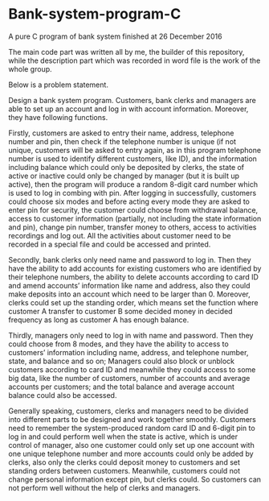 # Bank-system-program-C
A pure C program of bank system finished at 26 December 2016

The main code part was written all by me, the builder of this repository, while the description part which was recorded in word file is the work of the whole group.

Below is a problem statement.

Design a bank system program. Customers, bank clerks and managers are able to set up an account and log in with account information. Moreover, they have following functions.

Firstly, customers are asked to entry their name, address, telephone number and pin, then check if the telephone number is unique (if not unique, customers will be asked to entry again, as in this program telephone number is used to identify different customers, like ID), and the information including balance which could only be deposited by clerks, the state of active or inactive could only be changed by manager (but it is built up active), then the program will produce a random 8-digit card number which is used to log in combing with pin.  After logging in successfully, customers could choose six modes and before acting every mode they are asked to enter pin for security, the customer could choose from withdrawal balance, access to customer information (partially, not including the state information and pin), change pin number, transfer money to others, access to activities recordings and log out. All the activities about customer need to be recorded in a special file and could be accessed and printed.

Secondly, bank clerks only need name and password to log in. Then they have the ability to add accounts for existing customers who are identified by their telephone numbers, the ability to delete accounts according to card ID and amend accounts’ information like name and address, also they could make deposits into an account which need to be larger than 0. Moreover, clerks could set up the standing order, which means set the function where customer A transfer to customer B some decided money in decided frequency as long as customer A has enough balance.

Thirdly, managers only need to log in with name and password. Then they could choose from 8 modes, and they have the ability to access to customers’ information including name, address, and telephone number, state, and balance and so on; Managers could also block or unblock customers according to card ID and meanwhile they could access to some big data, like the number of customers, number of accounts and average accounts per customers; and the total balance and average account balance could also be accessed.

Generally speaking, customers, clerks and managers need to be divided into different parts to be designed and work together smoothly. Customers need to remember the system-produced random card ID and 6-digit pin to log in and could perform well when the state is active, which is under control of manager, also one customer could only set up one account with one unique telephone number and more accounts could only be added by clerks, also only the clerks could deposit money to customers and set standing orders between customers. Meanwhile, customers could not change personal information except pin, but clerks could. So customers can not perform well without the help of clerks and managers.
